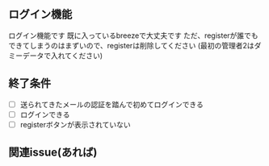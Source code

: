 ## ログイン機能
ログイン機能です
既に入っているbreezeで大丈夫です
ただ、registerが誰でもできてしまうのはまずいので、registerは削除してください
(最初の管理者2はダミーデータで入れてください)

## 終了条件
- [ ] 送られてきたメールの認証を踏んで初めてログインできる
- [ ] ログインできる
- [ ] registerボタンが表示されていない

## 関連issue(あれば)



